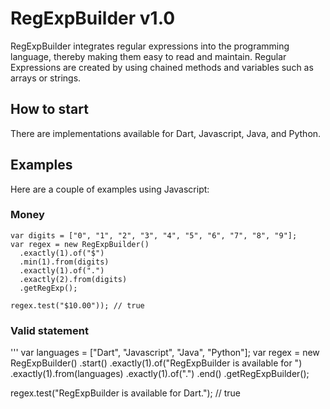 RegExpBuilder v1.0
=============
RegExpBuilder integrates regular expressions into the programming language, thereby making them easy to read and maintain. Regular Expressions are created by using chained methods and variables such as arrays or strings.

<h2>How to start</h2>
There are implementations available for Dart, Javascript, Java, and Python.

<h2>Examples</h2>
Here are a couple of examples using Javascript:

<h3>Money</h3>

```
var digits = ["0", "1", "2", "3", "4", "5", "6", "7", "8", "9"];
var regex = new RegExpBuilder()
  .exactly(1).of("$")
  .min(1).from(digits)
  .exactly(1).of(".")
  .exactly(2).from(digits)
  .getRegExp();
  
regex.test("$10.00")); // true
```

<h3>Valid statement</h3>

'''
var languages = ["Dart", "Javascript", "Java", "Python"];
var regex = new RegExpBuilder()
  .start()
  .exactly(1).of("RegExpBuilder is available for ")
  .exactly(1).from(languages)
  .exactly(1).of(".")
  .end()
  .getRegExpBuilder();
  
regex.test("RegExpBuilder is available for Dart."); // true
```
